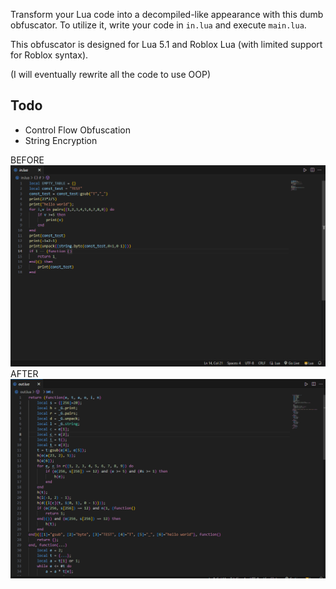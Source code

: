 Transform your Lua code into a decompiled-like appearance with this dumb obfuscator. To utilize it, write your code in `in.lua` and execute `main.lua`.

This obfuscator is designed for Lua 5.1 and Roblox Lua (with limited support for Roblox syntax).

(I will eventually rewrite all the code to use OOP)

## Todo
- Control Flow Obfuscation
- String Encryption

BEFORE
[![BEFORE](https://raw.githubusercontent.com/4ngeI/lua-obfuscator/main/info/before.png "BEFORE")](https://raw.githubusercontent.com/4ngeI/lua-obfuscator/main/info/before.png "BEFORE")
AFTER
[![AFTER](https://raw.githubusercontent.com/4ngeI/lua-obfuscator/main/info/after.png "AFTER")](https://raw.githubusercontent.com/4ngeI/lua-obfuscator/main/info/after.png "AFTER")